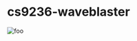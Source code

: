 # cs9236-waveblaster

![foo](https://raw.githubusercontent.com/ivop/cs9236-waveblaster/master/cs9236wb.png "bar")
